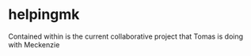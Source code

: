 # helpingmk
Contained within is the current collaborative project that Tomas is doing with Meckenzie
